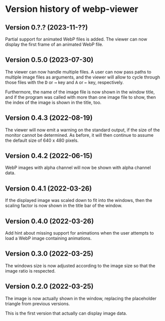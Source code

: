 # Version history of webp-viewer

## Version 0.?.? (2023-11-??)

Partial support for animated WebP files is added. The viewer can now display
the first frame of an animated WebP file.

## Version 0.5.0 (2023-07-30)

The viewer can now handle multiple files. A user can now pass paths to multiple
image files as arguments, and the viewer will allow to cycle through those files
with the <kbd>D</kbd> or <kbd>&#8594;</kbd> key and <kbd>A</kbd> or
<kbd>&#8592;</kbd> key, respectively.

Furthermore, the name of the image file is now shown in the window title, and if
the program was called with more than one image file to show, then the index of
the image is shown in the title, too.

## Version 0.4.3 (2022-08-19)

The viewer will now emit a warning on the standard output, if the size of the
monitor cannot be determined. As before, it will then continue to assume the
default size of 640 x 480 pixels.

## Version 0.4.2 (2022-06-15)

WebP images with alpha channel will now be shown with alpha channel data.

## Version 0.4.1 (2022-03-26)

If the displayed image was scaled down to fit into the windows, then the scaling
factor is now shown in the title bar of the window.

## Version 0.4.0 (2022-03-26)

Add hint about missing support for animations when the user attempts to load a
WebP image containing animations.

## Version 0.3.0 (2022-03-25)

The windows size is now adjusted according to the image size so that the image
ratio is respected.

## Version 0.2.0 (2022-03-25)

The image is now actually shown in the window, replacing the placeholder
triangle from previous versions.

This is the first version that actually can display image data.
